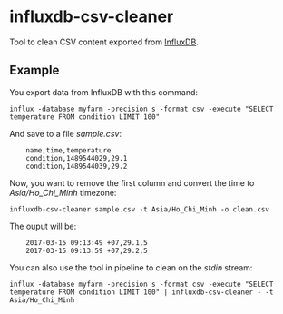 # influxdb-csv-cleaner
Tool to clean CSV content exported from [InfluxDB](https://www.influxdata.com/).

## Example

You export data from InfluxDB with this command:

```
influx -database myfarm -precision s -format csv -execute "SELECT temperature FROM condition LIMIT 100"
```

And save to a file _sample.csv_:

```
    name,time,temperature
    condition,1489544029,29.1
    condition,1489544039,29.2
```

Now, you want to remove the first column and convert the time to _Asia/Ho_Chi_Minh_ timezone:

```
influxdb-csv-cleaner sample.csv -t Asia/Ho_Chi_Minh -o clean.csv
```

The ouput will be:

```
    2017-03-15 09:13:49 +07,29.1,5
    2017-03-15 09:13:59 +07,29.2,5
```

You can also use the tool in pipeline to clean on the _stdin_ stream:

```
influx -database myfarm -precision s -format csv -execute "SELECT temperature FROM condition LIMIT 100" | influxdb-csv-cleaner - -t Asia/Ho_Chi_Minh
```
